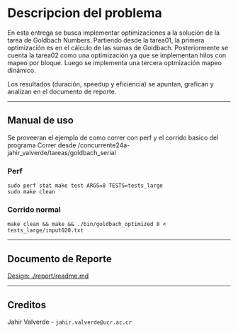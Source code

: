 # Descripcion del problema

En esta entrega se busca implementar optimizaciones a la solución de la tarea
de Goldbach Numbers. Partiendo desde la tarea01, la primera optimización es en
el cálculo de las sumas de Goldbach. Posteriormente se cuenta la tarea02 como
una optimización ya que se implementan hilos con mapeo por bloque. Luego
se implementa una tercera optmización mapeo dinámico.

Los resultados (duración, speedup y eficiencia) se apuntan, grafican y analizan
en el documento de reporte.

---

## Manual de uso

Se proveeran el ejemplo de como correr con perf y el corrido basico del programa
Correr desde /concurrente24a-jahir_valverde/tareas/goldbach_serial

### Perf

`sudo perf stat make test ARGS=8 TESTS=tests_large`  
`sudo make clean`

### Corrido normal

`make clean && make && ./bin/goldbach_optimized 8 < tests_large/input020.txt`

---

## Documento de Reporte

[Design: ./report/readme.md](./report/readme.md)

---

## Creditos

Jahir Valverde - `jahir.valverde@ucr.ac.cr`
